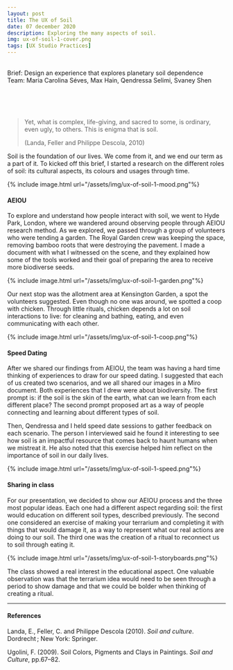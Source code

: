 ```yaml
---
layout: post
title: The UX of Soil
date: 07 december 2020
description: Exploring the many aspects of soil.
img: ux-of-soil-1-cover.png
tags: [UX Studio Practices] 
---
```


<p class="about-content-box"> 
<br> 
Brief: Design an experience that explores planetary soil dependence
<BR>
Team: Maria Carolina Séves, Max Hain, Qendressa Selimi, Svaney Shen
<br><br></p>


<br>
<br>

> Yet, what is complex, life-giving, and sacred to some, is ordinary, even ugly, to others. This is enigma that is soil.
>
> (Landa, Feller and Philippe Descola, 2010)

Soil is the foundation of our lives. We come from it, and we end our term as a part of it. To kicked off this brief, I started a research on the different roles of soil: its cultural aspects, its colours and usages through time. 

{% include image.html url="/assets/img/ux-of-soil-1-mood.png"%}


#### AEIOU

To explore and understand how people interact with soil, we went to Hyde Park, London, where we wandered around observing people through AEIOU research method. As we explored, we passed through a group of volunteers who were tending a garden. The Royal Garden crew was keeping the space, removing bamboo roots that were destroying the pavement. I made a document with what I witnessed on the scene, and they explained how some of the tools worked and their goal of preparing the area to receive more biodiverse seeds.

{% include image.html url="/assets/img/ux-of-soil-1-garden.png"%}

Our next stop was the allotment area at Kensington Garden, a spot the volunteers suggested. Even though no one was around, we spotted a coop with chicken. Through little rituals, chicken depends a lot on soil interactions to live: for cleaning and bathing, eating, and even communicating with each other.

{% include image.html url="/assets/img/ux-of-soil-1-coop.png"%}

#### Speed Dating
After we shared our findings from AEIOU, the team was having a hard time thinking of experiences to draw for our speed dating. I suggested that each of us created two scenarios, and we all shared our images in a Miro document. Both experiences that I drew were about biodiversity. The first prompt is: if the soil is the skin of the earth, what can we learn from each different place? The second prompt proposed art as a way of people connecting and learning about different types of soil.

Then, Qendressa and I held speed date sessions to gather feedback on each scenario. The person I interviewed said he found it interesting to see how soil is an impactful resource that comes back to haunt humans when we mistreat it. He also noted that this exercise helped him reflect on the importance of soil in our daily lives.

{% include image.html url="/assets/img/ux-of-soil-1-speed.png"%}

#### Sharing in class
For our presentation, we decided to show our AEIOU process and the three most popular ideas. Each one had a different aspect regarding soil: the first would education on different soil types, described previously. The second one considered an exercise of making your terrarium and completing it with things that would damage it, as a way to represent what our real actions are doing to our soil. The third one was the creation of a ritual to reconnect us to soil through eating it.

{% include image.html url="/assets/img/ux-of-soil-1-storyboards.png"%}

The class showed a real interest in the educational aspect. One valuable observation was that the terrarium idea would need to be seen through a period to show damage and that we could be bolder when thinking of creating a ritual.

***

#### References

Landa, E., Feller, C. and Philippe Descola (2010). *Soil and culture*. Dordrecht ; New York: Springer.

Ugolini, F. (2009). Soil Colors, Pigments and Clays in Paintings. *Soil and Culture*, pp.67–82.
